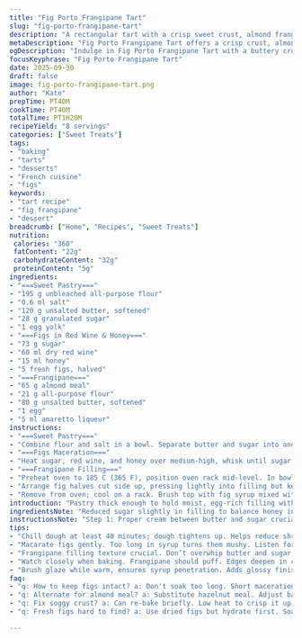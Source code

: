 ```yaml
---
title: "Fig Porto Frangipane Tart"
slug: "fig-porto-frangipane-tart"
description: "A rectangular tart with a crisp sweet crust, almond frangipane filling infused with amaretto replacing almond extract, fresh figs macerated in a reduced red wine and honey mix instead of porto sugar syrup. Adjusted component weights by approximately 30 percent, extended maceration time, and baked 5 minutes longer for optimal set. The interplay of buttery crust, nutty filling, and soft fruit, topped with a shiny glaze made from reserved syrup and a splash of lemon juice for brightness. Uses all-purpose flour, with option for gluten-free and dairy substitutes."
metaDescription: "Fig Porto Frangipane Tart offers a crisp crust, almond filling, and macerated figs for a refined French-inspired dessert experience"
ogDescription: "Indulge in Fig Porto Frangipane Tart with a buttery crust, almond frangipane, and fresh figs for a delightful dessert"
focusKeyphrase: "Fig Porto Frangipane Tart"
date: 2025-09-30
draft: false
image: fig-porto-frangipane-tart.png
author: "Kate"
prepTime: PT40M
cookTime: PT40M
totalTime: PT1H20M
recipeYield: "8 servings"
categories: ["Sweet Treats"]
tags:
- "baking"
- "tarts"
- "desserts"
- "French cuisine"
- "figs"
keywords:
- "tart recipe"
- "fig frangipane"
- "dessert"
breadcrumb: ["Home", "Recipes", "Sweet Treats"]
nutrition: 
 calories: "360"
 fatContent: "22g"
 carbohydrateContent: "32g"
 proteinContent: "5g"
ingredients:
- "===Sweet Pastry==="
- "195 g unbleached all-purpose flour"
- "0.6 ml salt"
- "120 g unsalted butter, softened"
- "28 g granulated sugar"
- "1 egg yolk"
- "===Figs in Red Wine & Honey==="
- "73 g sugar"
- "60 ml dry red wine"
- "15 ml honey"
- "5 fresh figs, halved"
- "===Frangipane==="
- "65 g almond meal"
- "21 g all-purpose flour"
- "80 g unsalted butter, softened"
- "1 egg"
- "5 ml amaretto liqueur"
instructions:
- "===Sweet Pastry==="
- "Combine flour and salt in a bowl. Separate butter and sugar into another chilled bowl; beat until light but not overly airy - aim for a paste not mousse. Add egg yolk; stir in dry mix gently but evenly. Press the dough firmly into a 35 x 10 cm rectangular tart pan with removable base, ensuring an even thickness and no air pockets. Press dough up sides with fingers; patch thin areas. Chill minimum 40 minutes to relax gluten and prevent shrinkage. Longer rest makes rolling easier but not mandatory."
- "===Figs Maceration==="
- "Heat sugar, red wine, and honey over medium-high, whisk until sugar dissolves, boil briefly to reduce volume and intensify syrup—listen for soft bubbling. Off the heat, add fig halves, turning gently after 2 minutes, let macerate 10 minutes. Drain figs, reserve syrup."
- "===Frangipane Filling==="
- "Preheat oven to 185 C (365 F), position oven rack mid-level. In bowl, mix almond meal and flour evenly. In mixer bowl, cream butter and sugar until fluffy and pale but not whipped too much—the texture should be spreadable. Add egg and amaretto, blend until smooth. Fold in dry mix slowly at low speed to prevent drying out. Spread frangipane in chilled tart shell, smooth top with spatula."
- "Arrange fig halves cut side up, pressing lightly into filling but keep form. Bake for 40 minutes or until frangipane puffs slightly and browns golden; crust edges may deepen to a toasted tone. Check firm with gentle shake - should be set but tender inside."
- "Remove from oven; cool on a rack. Brush top with fig syrup mixed with a splash of lemon juice to add shine and balance sweetness. Brush while just warm for better absorption. Tart can remain at room temperature up to 3 days; cover loosely to avoid condensation."
introduction: "Pastry thick enough to hold moist, egg-rich filling without collapsing. Fruit soft but intact. The fig halves showcase their velvety flesh, bathed in liqueur-sweetened syrup. Patience in resting dough prevents shrinkage disasters in the oven. Maceration time in syrup—long enough to plump, not mush, vital. Frangipane’s texture from creamed butter-sugar, not overwhipped, balances moist almond flour and flour. Using amaretto gives depth where pure almond extract can sometimes feel flat. Tart looks rustic yet refined, with glossy top. Bite into crunch of crust, tender frangipane, then the juiciness of figs. The smell—the warmth of toasted almonds, subtle wine aroma. No sugar overload, just layered sweetness. Temper sugar in fig syrup by adding honey and lemon. Slightly lengthened bake improves interior set with a tender crust edge, never toothbreakingly dry."
ingredientsNote: "Reduced sugar slightly in filling to balance honey in maceration bath. Amaretto replaced almond extract here for warmth and complexity; liqueur can be omitted or substituted with almond syrup but some loss in character. Powdered almond flour replaced with almond meal for texture; can swap for hazelnut meal but adjust baking time slightly as fat content varies. Butter softened so easier to cream but not melted, crucial for proper friction with sugar to make frangipane light but structured. Flour type affects dough strength - unbleached preferred to avoid excess tenderness causing dough sag. Salt is small but necessary to round out flavors. For lactose-free, swap butter for high-quality margarine or coconut oil but watch dough texture, it firms differently. Fresh figs best; dried figs not recommended without hydration step. Red wine can be replaced by a fruity port or sherry for different aroma profile."
instructionsNote: "Step 1: Proper cream between butter and sugar crucial; do not overbeat or end up with butter too soft—will cause greasy crust or collapsed frangipane. Press dough directly into pan, no rolling needed—saves time and maintains thickness consistency. Chilling ensures dough relaxes gluten; skipping can cause shrinkage or tough pastry. Step 2: Boil syrup mix until syrup slightly thickens. Don't boil too long or syrup crystalizes or burns, watch carefully. Adding honey brings complexity and stops crystalization. Maceration is short; too long and figs become mushy. Step 3: Cream butter and sugar till just light for aeration, this traps air and puffs up frangipane in oven. Add egg and amaretto at room temperature for even mix. Fold dry mix gently to avoid deflating. Even spread and embedding fruit halves ensures uniform bake. Step 4: Bake till set indicated by light puffing and browned top; edges a shade darker signals caramelization. Internal tackiness okay but no wet batter. Cool completely. Brush glaze on warm tart for absorption and shine avoiding sticky finish. Resting period maintains shape and texture during slicing. Store loosely covered, no airtight to prevent sogginess. If crust soggy after storage, reheat briefly on low heat to revive crispness."
tips:
- "Chill dough at least 40 minutes; dough tightens up. Helps reduce shrinkage. Press it directly into the pan. Rolling isn't necessary, saves time. Even thickness matters."
- "Macarate figs gently. Too long in syrup turns them mushy. Listen for bubbling. That's when to remove from heat. Rest figs in syrup—absorbs flavor but keep intact. Balance with honey."
- "Frangipane filling texture crucial. Don’t overwhip butter and sugar; mix till fluffy but spreadable. Creates air pockets for rise. Fold in dry mix gently. Avoid deflating aeration."
- "Watch closely when baking. Frangipane should puff. Edges deepen in color. A gentle shake should show set with slight softness inside. Check with toothpick—no wet batter."
- "Brush glaze while warm, ensures syrup penetration. Adds glossy finish. Avoid sticky crust—important for texture. Use lemon juice for brightness. It offsets sweetness well."
faq:
- "q: How to keep figs intact? a: Don't soak too long. Short maceration. Press lightly into frangipane, must hold shape during baking."
- "q: Alternate for almond meal? a: Substitute hazelnut meal. Adjust bake time slightly. Or use almond syrup instead of amaretto, but lose depth of flavor."
- "q: Fix soggy crust? a: Can re-bake briefly. Low heat to crisp it up. Keep loosely covered; airtight makes it soggy. Also, cool completely before storing."
- "q: Fresh figs hard to find? a: Use dried figs but hydrate first. Soak in warm water or syrup. Adjust sugar in filling, or use different fruit like pears."

---
```

